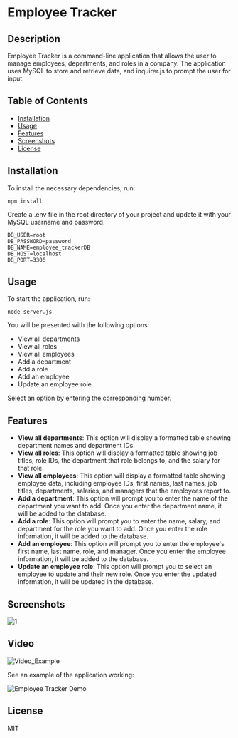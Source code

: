 # Employee Tracker

## Description

Employee Tracker is a command-line application that allows the user to manage employees, departments, and roles in a company. The application uses MySQL to store and retrieve data, and inquirer.js to prompt the user for input.

## Table of Contents

* [Installation](#installation)
* [Usage](#usage)
* [Features](#features)
* [Screenshots](#screenshots)
* [License](#license)

## Installation

To install the necessary dependencies, run:

```
npm install
```

Create a .env file in the root directory of your project and update it with your MySQL username and password.

```
DB_USER=root
DB_PASSWORD=password
DB_NAME=employee_trackerDB
DB_HOST=localhost
DB_PORT=3306
```


## Usage

To start the application, run:

```
node server.js
```

You will be presented with the following options:

* View all departments
* View all roles
* View all employees
* Add a department
* Add a role
* Add an employee
* Update an employee role

Select an option by entering the corresponding number.

## Features

- **View all departments**: This option will display a formatted table showing department names and department IDs.
- **View all roles**: This option will display a formatted table showing job titles, role IDs, the department that role belongs to, and the salary for that role.
- **View all employees**: This option will display a formatted table showing employee data, including employee IDs, first names, last names, job titles, departments, salaries, and managers that the employees report to.
- **Add a department**: This option will prompt you to enter the name of the department you want to add. Once you enter the department name, it will be added to the database.
- **Add a role**: This option will prompt you to enter the name, salary, and department for the role you want to add. Once you enter the role information, it will be added to the database.
- **Add an employee**: This option will prompt you to enter the employee's first name, last name, role, and manager. Once you enter the employee information, it will be added to the database.
- **Update an employee role**: This option will prompt you to select an employee to update and their new role. Once you enter the updated information, it will be updated in the database.

## Screenshots 

![1](https://user-images.githubusercontent.com/108836644/222935960-6bf7dcf7-82ab-447a-a1b8-94b622678405.PNG)


## Video 

![Video_Example](https://youtu.be/7D_YrpfXxZ8/preview.gif)

See an example of the application working:

![Employee Tracker Demo](https://youtu.be/7D_YrpfXxZ8)



## License

MIT 
